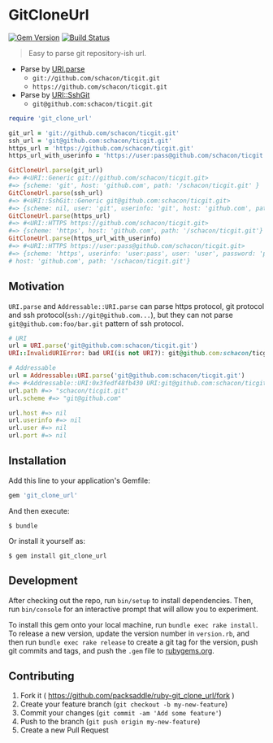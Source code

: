 # GitCloneUrl

[![Gem Version](http://img.shields.io/gem/v/git_clone_url.svg?style=flat)](http://badge.fury.io/rb/git_clone_url)
[![Build Status](http://img.shields.io/travis/packsaddle/ruby-git_clone_url/master.svg?style=flat)](https://travis-ci.org/packsaddle/ruby-git_clone_url)

> Easy to parse git repository-ish url.

* Parse by [URI.parse](http://ruby-doc.org/stdlib-2.2.3/libdoc/uri/rdoc/URI.html#method-c-parse)
    * `git://github.com/schacon/ticgit.git`
    * `https://github.com/schacon/ticgit.git`
* Parse by [URI::SshGit](https://rubygems.org/gems/uri-ssh_git)
    * `git@github.com:schacon/ticgit.git`


```ruby
require 'git_clone_url'

git_url = 'git://github.com/schacon/ticgit.git'
ssh_url = 'git@github.com:schacon/ticgit.git'
https_url = 'https://github.com/schacon/ticgit.git'
https_url_with_userinfo = 'https://user:pass@github.com/schacon/ticgit.git'

GitCloneUrl.parse(git_url)
#=> #<URI::Generic git://github.com/schacon/ticgit.git>
#=> {scheme: 'git', host: 'github.com', path: '/schacon/ticgit.git' }
GitCloneUrl.parse(ssh_url)
#=> #<URI::SshGit::Generic git@github.com:schacon/ticgit.git>
#=> {scheme: nil, user: 'git', userinfo: 'git', host: 'github.com', path: '/schacon/ticgit.git' }
GitCloneUrl.parse(https_url)
#=> #<URI::HTTPS https://github.com/schacon/ticgit.git>
#=> {scheme: 'https', host: 'github.com', path: '/schacon/ticgit.git'}
GitCloneUrl.parse(https_url_with_userinfo)
#=> #<URI::HTTPS https://user:pass@github.com/schacon/ticgit.git>
#=> {scheme: 'https', userinfo: 'user:pass', user: 'user', password: 'pass',
# host: 'github.com', path: '/schacon/ticgit.git'}
```

## Motivation

`URI.parse` and `Addressable::URI.parse`
can parse https protocol, git protocol and ssh protocol(`ssh://git@github.com...`),
but they can not parse `git@github.com:foo/bar.git` pattern of ssh protocol.

```ruby
# URI
url = URI.parse('git@github.com:schacon/ticgit.git')
URI::InvalidURIError: bad URI(is not URI?): git@github.com:schacon/ticgit.git

# Addressable
url = Addressable::URI.parse('git@github.com:schacon/ticgit.git')
#=> #<Addressable::URI:0x3fedf48fb430 URI:git@github.com:schacon/ticgit.git>
url.path #=> "schacon/ticgit.git"
url.scheme #=> "git@github.com"

url.host #=> nil
url.userinfo #=> nil
url.user #=> nil
url.port #=> nil
```

## Installation

Add this line to your application's Gemfile:

```ruby
gem 'git_clone_url'
```

And then execute:

    $ bundle

Or install it yourself as:

    $ gem install git_clone_url

## Development

After checking out the repo, run `bin/setup` to install dependencies. Then, run `bin/console` for an interactive prompt that will allow you to experiment.

To install this gem onto your local machine, run `bundle exec rake install`. To release a new version, update the version number in `version.rb`, and then run `bundle exec rake release` to create a git tag for the version, push git commits and tags, and push the `.gem` file to [rubygems.org](https://rubygems.org).

## Contributing

1. Fork it ( https://github.com/packsaddle/ruby-git_clone_url/fork )
2. Create your feature branch (`git checkout -b my-new-feature`)
3. Commit your changes (`git commit -am 'Add some feature'`)
4. Push to the branch (`git push origin my-new-feature`)
5. Create a new Pull Request
